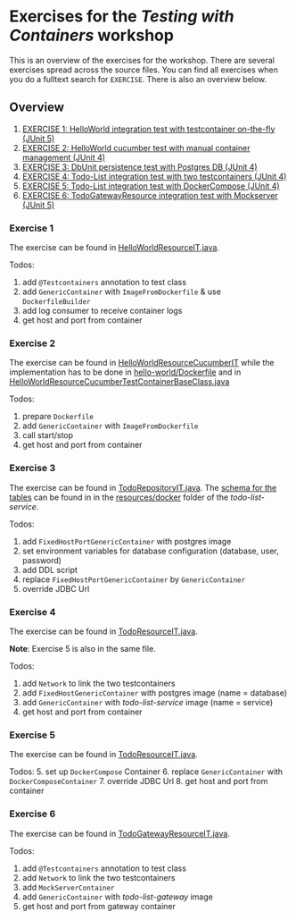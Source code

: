 # Exercises for the _Testing with Containers_ workshop

This is an overview of the exercises for the workshop. There are several exercises spread across the source files.
You can find all exercises when you do a fulltext search for `EXERCISE`. There is also an overview below.

## Overview

1. [EXERCISE 1: HelloWorld integration test with testcontainer on-the-fly (JUnit 5)](hello-world/src/test/java/de/openknowledge/projects/helloworld/HelloWorldResourceIT.java)
2. [EXERCISE 2: HelloWorld cucumber test with manual container management (JUnit 4)](hello-world/src/test/java/de/openknowledge/projects/helloworld/HelloWorldResourceCucumberIT.java)
3. [EXERCISE 3: DbUnit persistence test with Postgres DB (JUnit 4)](todo-list/todo-list-service/src/test/java/de/openknowledge/projects/todolist/service/domain/TodoRepositoryIT.java)
4. [EXERCISE 4: Todo-List integration test with two testcontainers (JUnit 4)](todo-list/todo-list-service/src/test/java/de/openknowledge/projects/todolist/service/application/TodoResourceIT.java)
5. [EXERCISE 5: Todo-List integration test with DockerCompose (JUnit 4)](todo-list/todo-list-service/src/test/java/de/openknowledge/projects/todolist/service/application/TodoResourceIT.java)
6. [EXERCISE 6: TodoGatewayResource integration test with Mockserver (JUnit 5)](todo-list/todo-list-gateway/src/test/java/de/openknowledge/projects/todolist/gateway/application/TodoGatewayResourceIT.java)

### Exercise 1

The exercise can be found in [HelloWorldResourceIT.java](hello-world/src/test/java/de/openknowledge/projects/helloworld/HelloWorldResourceIT.java).

Todos:
1. add `@Testcontainers` annotation to test class
2. add `GenericContainer` with `ImageFromDockerfile` & use `DockerfileBuilder`
3. add log consumer to receive container logs
4. get host and port from container

### Exercise 2

The exercise can be found in [HelloWorldResourceCucumberIT](hello-world/src/test/java/de/openknowledge/projects/helloworld/HelloWorldResourceCucumberIT.java)
while the implementation has to be done in [hello-world/Dockerfile](hello-world/Dockerfile) and in
[HelloWorldResourceCucumberTestContainerBaseClass.java](hello-world/src/test/java/de/openknowledge/projects/helloworld/HelloWorldResourceCucumberTestContainerBaseClass.java)

Todos:
1. prepare `Dockerfile`
2. add `GenericContainer` with `ImageFromDockerfile`
3. call start/stop
4. get host and port from container

### Exercise 3

The exercise can be found in [TodoRepositoryIT.java](todo-list/todo-list-service/src/test/java/de/openknowledge/projects/todolist/service/domain/TodoRepositoryIT.java).
The [schema for the tables](todo-list/todo-list-service/src/main/resources/docker/1-schema.sql) can be found in in the 
[resources/docker](todo-list/todo-list-service/src/main/resources/docker/) folder of the _todo-list-service_. 

Todos:
1. add `FixedHostPortGenericContainer` with postgres image
2. set environment variables for database configuration (database, user, password)
3. add DDL script
4. replace `FixedHostPortGenericContainer` by `GenericContainer`
5. override JDBC Url

### Exercise 4

The exercise can be found in [TodoResourceIT.java](todo-list/todo-list-service/src/test/java/de/openknowledge/projects/todolist/service/application/TodoResourceIT.java).

**Note**: Exercise 5 is also in the same file. 

Todos:
1. add `Network` to link the two testcontainers
2. add `FixedHostGenericContainer` with postgres image (name = database)
3. add `GenericContainer` with _todo-list-service_ image (name = service)
4. get host and port from container

### Exercise 5

The exercise can be found in [TodoResourceIT.java](todo-list/todo-list-service/src/test/java/de/openknowledge/projects/todolist/service/application/TodoResourceIT.java).

Todos:
5. set up `DockerCompose` Container
6. replace `GenericContainer` with `DockerComposeContainer`
7. override JDBC Url
8. get host and port from container

### Exercise 6

The exercise can be found in [TodoGatewayResourceIT.java](todo-list/todo-list-gateway/src/test/java/de/openknowledge/projects/todolist/gateway/application/TodoGatewayResourceIT.java).

Todos:
1. add `@Testcontainers` annotation to test class
2. add `Network` to link the two testcontainers
3. add `MockServerContainer`
4. add `GenericContainer` with _todo-list-gateway_ image
5. get host and port from gateway container